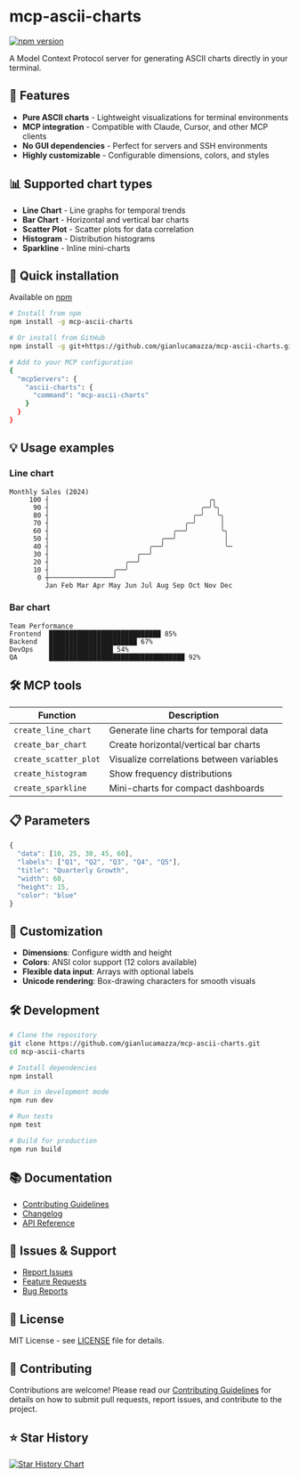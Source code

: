 # mcp-ascii-charts

[![npm version](https://badge.fury.io/js/mcp-ascii-charts.svg)](https://www.npmjs.com/package/mcp-ascii-charts)

A Model Context Protocol server for generating ASCII charts directly in your terminal.

## 🎯 Features

- **Pure ASCII charts** - Lightweight visualizations for terminal environments
- **MCP integration** - Compatible with Claude, Cursor, and other MCP clients
- **No GUI dependencies** - Perfect for servers and SSH environments
- **Highly customizable** - Configurable dimensions, colors, and styles

## 📊 Supported chart types

- **Line Chart** - Line graphs for temporal trends
- **Bar Chart** - Horizontal and vertical bar charts
- **Scatter Plot** - Scatter plots for data correlation
- **Histogram** - Distribution histograms
- **Sparkline** - Inline mini-charts

## 🚀 Quick installation

Available on [npm](https://www.npmjs.com/package/mcp-ascii-charts)

```bash
# Install from npm
npm install -g mcp-ascii-charts

# Or install from GitHub
npm install -g git+https://github.com/gianlucamazza/mcp-ascii-charts.git

# Add to your MCP configuration
{
  "mcpServers": {
    "ascii-charts": {
      "command": "mcp-ascii-charts"
    }
  }
}
```

## 💡 Usage examples

### Line chart

```text
Monthly Sales (2024)
     100 ┤                                        ╭╮    
      90 ┤                                      ╭─╯╰╮   
      80 ┤                                    ╭─╯   ╰╮  
      70 ┤                                  ╭─╯      │  
      60 ┤                               ╭──╯        ╰╮ 
      50 ┤                            ╭──╯            │ 
      40 ┤                         ╭──╯               ╰─
      30 ┤                      ╭──╯                   
      20 ┤                   ╭──╯                      
      10 ┤                ╭──╯                         
       0 ┼────────────────╯                            
         Jan Feb Mar Apr May Jun Jul Aug Sep Oct Nov Dec
```

### Bar chart

```text
Team Performance
Frontend  ████████████████████████████ 85%
Backend   ██████████████████████ 67%
DevOps    ████████████████ 54%
QA        ██████████████████████████████████ 92%
```

## 🛠️ MCP tools

| Function | Description |
|----------|-------------|
| `create_line_chart` | Generate line charts for temporal data |
| `create_bar_chart` | Create horizontal/vertical bar charts |
| `create_scatter_plot` | Visualize correlations between variables |
| `create_histogram` | Show frequency distributions |
| `create_sparkline` | Mini-charts for compact dashboards |

## 📋 Parameters

```javascript
{
  "data": [10, 25, 30, 45, 60],
  "labels": ["Q1", "Q2", "Q3", "Q4", "Q5"],
  "title": "Quarterly Growth",
  "width": 60,
  "height": 15,
  "color": "blue"
}
```

## 🎨 Customization

- **Dimensions**: Configure width and height
- **Colors**: ANSI color support (12 colors available)
- **Flexible data input**: Arrays with optional labels
- **Unicode rendering**: Box-drawing characters for smooth visuals

## 🛠️ Development

```bash
# Clone the repository
git clone https://github.com/gianlucamazza/mcp-ascii-charts.git
cd mcp-ascii-charts

# Install dependencies
npm install

# Run in development mode
npm run dev

# Run tests
npm test

# Build for production
npm run build
```

## 📚 Documentation

- [Contributing Guidelines](CONTRIBUTING.md)
- [Changelog](CHANGELOG.md)
- [API Reference](https://github.com/gianlucamazza/mcp-ascii-charts/wiki)

## 🐛 Issues & Support

- [Report Issues](https://github.com/gianlucamazza/mcp-ascii-charts/issues)
- [Feature Requests](https://github.com/gianlucamazza/mcp-ascii-charts/issues/new?template=feature_request.md)
- [Bug Reports](https://github.com/gianlucamazza/mcp-ascii-charts/issues/new?template=bug_report.md)

## 📄 License

MIT License - see [LICENSE](LICENSE) file for details.

## 🙏 Contributing

Contributions are welcome! Please read our [Contributing Guidelines](CONTRIBUTING.md) for details on how to submit pull
requests, report issues, and contribute to the project.

## ⭐ Star History

[![Star History Chart](https://api.star-history.com/svg?repos=gianlucamazza/mcp-ascii-charts&type=Date)](https://star-history.com/#gianlucamazza/mcp-ascii-charts&Date)

